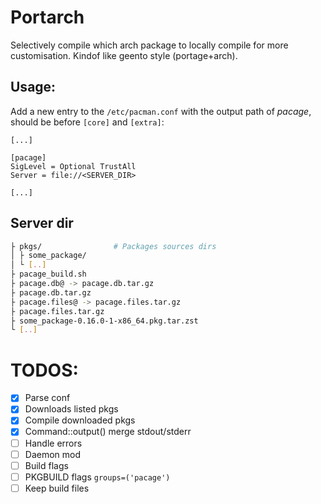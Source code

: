 # Portarch
Selectively compile which arch package to locally compile for more customisation. Kindof like geento style (portage+arch).

## Usage:
Add a new entry to the `/etc/pacman.conf` with the output path of *pacage*, should be before `[core]` and `[extra]`:
```
[...]

[pacage]
SigLevel = Optional TrustAll
Server = file://<SERVER_DIR>

[...]
```

## Server dir
```bash
├ pkgs/                # Packages sources dirs
│ ├ some_package/
│ └ [..]
├ pacage_build.sh
├ pacage.db@ -> pacage.db.tar.gz
├ pacage.db.tar.gz
├ pacage.files@ -> pacage.files.tar.gz
├ pacage.files.tar.gz
├ some_package-0.16.0-1-x86_64.pkg.tar.zst
└ [..]

```

# TODOS:
- [x] Parse conf
- [x] Downloads listed pkgs
- [x] Compile downloaded pkgs
- [x] Command::output() merge stdout/stderr
- [ ] Handle errors
- [ ] Daemon mod
- [ ] Build flags
- [ ] PKGBUILD flags `groups=('pacage')`
- [ ] Keep build files
